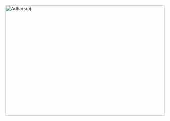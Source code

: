 
  <img src="https://i.giphy.com/5tMG7lcmpb4CInxLKQ.webp" 
    alt="Adharsraj"
    style="width: 100%; height: 350px;"
  />
